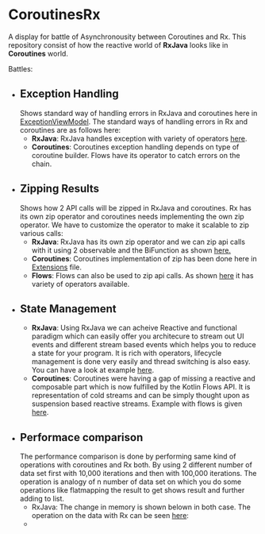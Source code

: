 # CoroutinesRx
A display for battle of Asynchronousity between Coroutines and Rx. This repository consist of how the reactive world of 
<b>RxJava</b> looks like in <b>Coroutines</b> world.

Battles:

<UL>
<LI>
<H2>Exception Handling</H2>
Shows standard way of handling errors in RxJava and coroutines here in <a href = "https://github.com/amanjeetsingh150/CoroutinesRx/blob/master/app/src/main/java/com/developers/coroutinesrx/exception/ExceptionViewModel.kt">ExceptionViewModel</a>.
The standard ways of handling errors in Rx and coroutines are as follows here:
<ul>
<li><b>RxJava</b>: RxJava handles exception with variety of operators <a href="https://github.com/ReactiveX/RxJava/wiki/Error-Handling-Operators">here</a>.</li>
<li><b>Coroutines</b>: Coroutines exception handling depends on type of coroutine builder. Flows have its operator to catch errors on the chain.</li>
</ul>
</LI>
<LI>
<H2>Zipping Results</H2>
Shows how 2 API calls will be zipped in RxJava and coroutines. Rx has its own zip operator and coroutines needs implementing the 
own zip operator. We have to customize the operator to make it scalable to zip various calls:
<ul>
<li><b>RxJava</b>: RxJava has its own zip operator and we can zip api calls with it using 2 observable and the BiFunction as shown 
<a href="https://github.com/amanjeetsingh150/CoroutinesRx/blob/master/app/src/main/java/com/developers/coroutinesrx/zip/ZipViewModel.kt#L86">here.</a></li>
<li><b>Coroutines</b>: Coroutines implementation of zip has been done here in <a href= "https://github.com/amanjeetsingh150/CoroutinesRx/blob/master/app/src/main/java/com/developers/coroutinesrx/utils/Extensions.kt#L27">Extensions</a> file. </li>
<li><b>Flows</b>: Flows can also be used to zip api calls. As shown <a href = "https://github.com/amanjeetsingh150/CoroutinesRx/blob/master/app/src/main/java/com/developers/coroutinesrx/zip/ZipViewModel.kt#L66">here</a> it has variety of operators available.</li>
</ul>
</LI>
<LI>
<H2>State Management</H2>
<ul>
<li><b>RxJava</b>: Using RxJava we can acheive Reactive and functional paradigm which can easily offer you architecure to stream
out UI events and different stream based events which helps you to reduce a state for your program. It is rich with operators, lifecycle management is done very easily and thread switching is also easy.
You can have a look at example <a href = "https://github.com/amanjeetsingh150/CoroutinesRx/blob/master/app/src/main/java/com/developers/coroutinesrx/state/StateViewModel.kt">here</a>.</li>
<li><b>Coroutines</b>: Coroutines were having a gap of missing a reactive and composable part which is now fulfilled by the Kotlin Flows
API. It is representation of cold streams and can be simply thought upon as suspension based reactive streams. Example with 
flows is given <a href = "https://github.com/amanjeetsingh150/CoroutinesRx/blob/master/app/src/main/java/com/developers/coroutinesrx/state/CoroutinesStateViewModel.kt">here</a>.</li>
</ul>
</LI>
<LI>
<H2>Performace comparison</H2>
The performance comparison is done by performing same kind of operations with coroutines and Rx both. By using 2 different number of data set first with 10,000 iterations and then with 100,000 iterations. The operation is analogy of n number of data set on which you do some operations like flatmapping the result to get shows result and further adding to list. 
<ul>
<li>RxJava: The change in memory is shown belown in both case. The operation on the data with Rx can be seen <a href = "https://github.com/amanjeetsingh150/CoroutinesRx/blob/master/app/src/main/java/com/developers/coroutinesrx/performance/PerformanceViewModel.kt#L32">here</a>: 
</li>
<li></li>  
</ul>  
</LI>
</UL>
